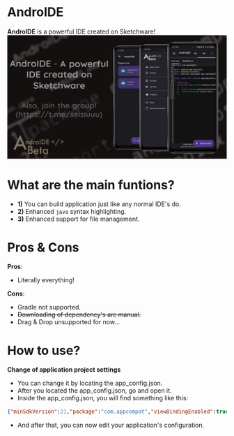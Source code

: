 # AndroIDE
**AndroIDE** is a powerful IDE created on Sketchware!
![Introduction](screenshot1.png)

# What are the main funtions?
- **1)** You can build application just like any normal IDE's do.
- **2)** Enhanced `java` syntax highlighting.
- **3)** Enhanced support for file management.

# Pros & Cons
**Pros**: 
- Literally everything!

**Cons**:
- Gradle not supported.
- ~~Downloading of dependency's are manual.~~
- Drag & Drop unsupported for now...

# How to use?
**Change of application project settings**
- You can change it by locating the app_config.json.
- After you located the app_config.json, go and open it.
- Inside the app_config.json, you will find something like this:
```JSON
{"minSdkVersion":21,"package":"com.appcompat","viewBindingEnabled":true,"libraries":"[]","useR8":true,"targetSdkVersion":29,"versionName":"1.0","versionCode":1,"zipAlignEnabled":true}
```
- And after that, you can now edit your application's configuration.
